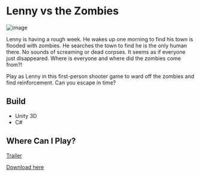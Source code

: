 # Lenny vs the Zombies

![image](https://cdn.pbrd.co/images/1Z0DIwfai.png)

Lenny is having a rough week. He wakes up one morning to find his town is flooded with zombies. He searches the town to find he is the only human there. No sounds of screaming or dead corpses. It seems as if everyone just disappeared. Where is everyone and where did the zombies come from?!

Play as Lenny in this first-person shooter game to ward off the zombies and find reinforcement. Can you escape in time?

## Build
* Unity 3D
* C#

## Where Can I Play?
[Trailer](https://youtu.be/jsoFTFeLc8E)

[Download here](https://jenktam.itch.io/lenny-vs-the-zombies)
